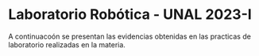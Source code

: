 # Laboratorio Robótica - UNAL 2023-I

A continuacoón se presentan las evidencias obtenidas en las practicas de laboratorio realizadas en la materia.
